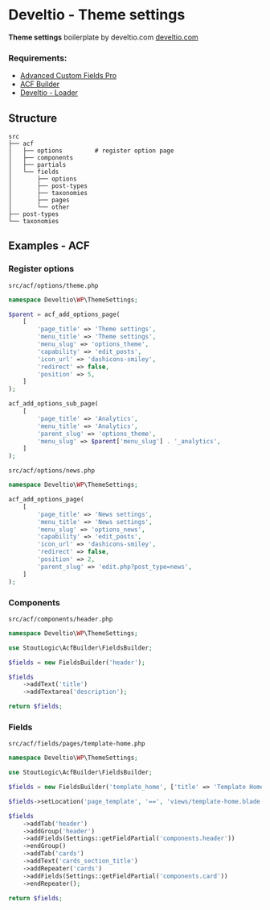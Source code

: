 # Develtio - Theme settings
**Theme settings** boilerplate by develtio.com [develtio.com](https://develtio.com)

### Requirements:

* [Advanced Custom Fields Pro](https://www.advancedcustomfields.com/pro/)
* [ACF Builder](https://github.com/StoutLogic/acf-builder)
* [Develtio - Loader](https://github.com/develtio/wp-loader)

Structure
------------
```
src
├── acf
│   ├── options         # register option page
│   ├── components
│   ├── partials
│   └── fields
│       ├── options
│       ├── post-types
│       ├── taxonomies
│       ├── pages
│       └── other
├── post-types
└── taxonomies
```

Examples - ACF
------------

### Register options

`src/acf/options/theme.php`

```php
namespace Develtio\WP\ThemeSettings;

$parent = acf_add_options_page(
    [
        'page_title' => 'Theme settings',
        'menu_title' => 'Theme settings',
        'menu_slug' => 'options_theme',
        'capability' => 'edit_posts',
        'icon_url' => 'dashicons-smiley',
        'redirect' => false,
        'position' => 5,
    ]
);

acf_add_options_sub_page(
    [
        'page_title' => 'Analytics',
        'menu_title' => 'Analytics',
        'parent_slug' => 'options_theme',
        'menu_slug' => $parent['menu_slug'] . '_analytics',
    ]
);
```

`src/acf/options/news.php`

```php
namespace Develtio\WP\ThemeSettings;

acf_add_options_page(
    [
        'page_title' => 'News settings',
        'menu_title' => 'News settings',
        'menu_slug' => 'options_news',
        'capability' => 'edit_posts',
        'icon_url' => 'dashicons-smiley',
        'redirect' => false,
        'position' => 2,
        'parent_slug' => 'edit.php?post_type=news',
    ]
);
```

### Components

`src/acf/components/header.php`

```php
namespace Develtio\WP\ThemeSettings;

use StoutLogic\AcfBuilder\FieldsBuilder;

$fields = new FieldsBuilder('header');

$fields
    ->addText('title')
    ->addTextarea('description');

return $fields;
```

### Fields

`src/acf/fields/pages/template-home.php`

```php
namespace Develtio\WP\ThemeSettings;

use StoutLogic\AcfBuilder\FieldsBuilder;

$fields = new FieldsBuilder('template_home', ['title' => 'Template Home']);

$fields->setLocation('page_template', '==', 'views/template-home.blade.php');

$fields
    ->addTab('header')
    ->addGroup('header')
    ->addFields(Settings::getFieldPartial('components.header'))
    ->endGroup()
    ->addTab('cards')
    ->addText('cards_section_title')
    ->addRepeater('cards')
    ->addFields(Settings::getFieldPartial('components.card'))
    ->endRepeater();

return $fields;
```
